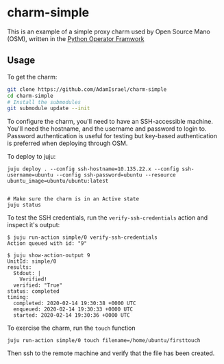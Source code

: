 # charm-simple

This is an example of a simple proxy charm used by Open Source Mano (OSM), written in the [Python Operator Framwork](https://github.com/canonical/operator)


## Usage

To get the charm:
```bash
git clone https://github.com/AdamIsrael/charm-simple
cd charm-simple
# Install the submodules
git submodule update --init
```

To configure the charm, you'll need to have an SSH-accessible machine. You'll need the hostname, and the username and password to login to. Password authentication is useful for testing but key-based authentication is preferred when deploying through OSM.

To deploy to juju:
```
juju deploy . --config ssh-hostname=10.135.22.x --config ssh-username=ubuntu --config ssh-password=ubuntu --resource ubuntu_image=ubuntu/ubuntu:latest


```

```
# Make sure the charm is in an Active state
juju status
```

To test the SSH credentials, run the `verify-ssh-credentials` action and inspect it's output:
```
$ juju run-action simple/0 verify-ssh-credentials
Action queued with id: "9"

$ juju show-action-output 9
UnitId: simple/0
results:
  Stdout: |
    Verified!
  verified: "True"
status: completed
timing:
  completed: 2020-02-14 19:30:38 +0000 UTC
  enqueued: 2020-02-14 19:30:33 +0000 UTC
  started: 2020-02-14 19:30:36 +0000 UTC
```

To exercise the charm, run the `touch` function

```
juju run-action simple/0 touch filename=/home/ubuntu/firsttouch
```

Then ssh to the remote machine and verify that the file has been created.